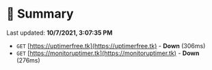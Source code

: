 # 📖 Summary
Last updated: **10/7/2021, 3:07:35 PM**

- `GET` [https://uptimerfree.tk](https://uptimerfree.tk) - **Down** (306ms)
- `GET` [https://monitoruptimer.tk](https://monitoruptimer.tk) - **Down** (276ms)
